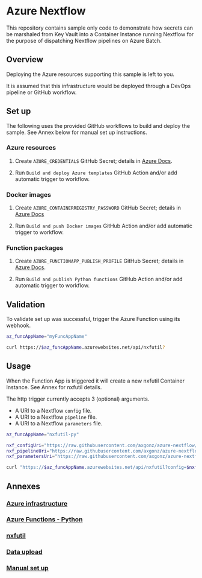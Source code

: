 # Azure Nextflow

This repository contains sample only code to demonstrate how secrets can be marshaled from Key Vault into a Container Instance running Nextflow for the purpose of dispatching Nextflow pipelines on Azure Batch.

## Overview

Deploying the Azure resources supporting this sample is left to you.

It is assumed that this infrastructure would be deployed through a DevOps pipeline or GitHub workflow. 

## Set up

The following uses the provided GitHub workflows to build and deploy the sample. See Annex below for manual set up instructions.

### Azure resources

1. Create `AZURE_CREDENTIALS` GitHub Secret; details in [Azure Docs](https://docs.microsoft.com/en-us/azure/developer/github/connect-from-azure?tabs=azure-cli%2Cwindows#create-a-service-principal-and-add-it-as-a-github-secret).

1. Run `Build and deploy Azure templates` GitHub Action and/or add automatic trigger to workflow.

### Docker images

1. Create `AZURE_CONTAINERREGISTRY_PASSWORD` GitHub Secret; details in [Azure Docs](https://docs.microsoft.com/en-us/azure/container-registry/container-registry-authentication?tabs=azure-cli#admin-account)

1. Run `Build and push Docker images` GitHub Action and/or add automatic trigger to workflow.

### Function packages

1. Create `AZURE_FUNCTIONAPP_PUBLISH_PROFILE` GitHub Secret; details in [Azure Docs](https://docs.microsoft.com/en-us/azure/azure-functions/functions-how-to-github-actions?tabs=python). 

1. Run `Build and publish Python functions` GitHub Action and/or add automatic trigger to workflow.

## Validation

To validate set up was successful, trigger the Azure Function using its webhook.

``` bash
az_funcAppName="myFuncAppName"

curl https://$az_funcAppName.azurewebsites.net/api/nxfutil?
```

## Usage

When the Function App is triggered it will create a new nxfutil Container Instance. See Annex for nxfutil details.

The http trigger currently accepts 3 (optional) arguments.
- A URI to a Nextflow `config` file. 
- A URI to a Nextflow `pipeline` file.
- A URI to a Nextflow `parameters` file.

``` bash
az_funcAppName="nxfutil-py"

nxf_configUri="https://raw.githubusercontent.com/axgonz/azure-nextflow/main/nextflow/pipelines/nextflow.config"
nxf_pipelineUri="https://raw.githubusercontent.com/axgonz/azure-nextflow/main/nextflow/pipelines/helloWorld/pipeline.nf"
nxf_parametersUri="https://raw.githubusercontent.com/axgonz/azure-nextflow/main/nextflow/pipelines/helloWorld/parameters.json"

curl "https://$az_funcAppName.azurewebsites.net/api/nxfutil?config=$nxf_configUri&pipeline=$nxf_pipelineUri&parameters=$nxf_parametersUri"
```

## Annexes

### [Azure infrastructure](./docs/AzureInfrastructure.md)

### [Azure Functions - Python](./azure/functions/python/README.md)

### [nxfutil](./docs/nxfutil.md)

### [Data upload](./docs/DataUpload.md)

### [Manual set up](./docs/ManualSetup.md)
